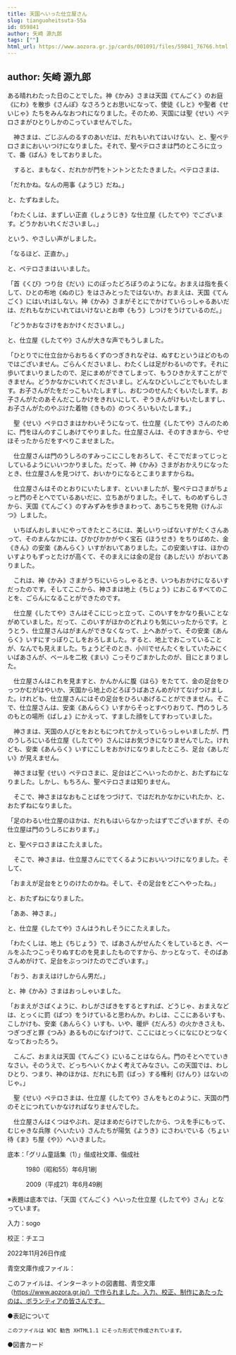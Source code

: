 ```yaml
---
title: 天国へいった仕立屋さん
slug: tianguoheitsuta-55a
id: 059841
author: 矢崎 源九郎
tags: [""]
html_url: https://www.aozora.gr.jp/cards/001091/files/59841_76766.html
---
```


## author: 矢崎 源九郎

ある晴れわたった日のことでした。神《かみ》さまは天国《てんごく》のお庭《にわ》を散歩《さんぽ》なさろうとお思いになって、使徒《しと》や聖者《せいじゃ》たちをみんなおつれになりました。そのため、天国には聖《せい》ペテロさまがひとりしかのこっていませんでした。

　神さまは、ごじぶんのるすのあいだは、だれもいれてはいけない、と、聖ペテロさまにおいいつけになりました。それで、聖ペテロさまは門のところに立って、番《ばん》をしておりました。

　すると、まもなく、だれかが門をトントンとたたきました。ペテロさまは、

「だれかね。なんの用事《ようじ》だね。」

と、たずねました。

「わたくしは、まずしい正直《しょうじき》な仕立屋《したてや》でございます。どうかおいれくださいまし。」

という、やさしい声がしました。

「なるほど、正直か。」

と、ペテロさまはいいました。

「首《くび》つり台《だい》にのぼったどろぼうのようにな。おまえは指を長くして、ひとの布地《ぬのじ》をはさみとったではないか。おまえは、天国《てんごく》にはいれはしない。神《かみ》さまがそとにでかけていらっしゃるあいだは、だれもなかにいれてはいけないとお申《もう》しつけをうけているのだ。」

「どうかおなさけをおかけくださいまし。」

と、仕立屋《したてや》さんが大きな声でもうしました。

「ひとりでに仕立台からおちるくずのつぎきれなぞは、ぬすむというほどのものではございません。ごらんくださいまし、わたくしは足がわるいのです。それに歩いてまいりましたので、足にまめができてしまって、もうひきかえすことができません。どうかなかにいれてくださいまし。どんなひどいしごとでもいたします。お子さんがたをだっこもいたしますし、おむつのせんたくもいたします。お子さんがたのあそんだこしかけをきれいにして、ぞうきんがけもいたしますし、お子さんがたのやぶけた着物《きもの》のつくろいもいたします。」

　聖《せい》ペテロさまはかわいそうになって、仕立屋《したてや》さんのために、門をほんのすこしあけてやりました。仕立屋さんは、そのすきまから、やせほそったからだをすべりこませました。

　仕立屋さんは門のうしろのすみっこにこしをおろして、そこでだまってじっとしているようにいいつかりました。だって、神《かみ》さまがおかえりになったとき、仕立屋さんを見つけて、おいかりになるとこまりますからね。

　仕立屋さんはそのとおりにいたします、といいましたが、聖ペテロさまがちょっと門のそとへでているあいだに、立ちあがりました。そして、ものめずらしさから、天国《てんごく》のすみずみを歩きまわって、あちこちを見物《けんぶつ》しました。

　いちばんおしまいにやってきたところには、美しいりっぱないすがたくさんあって、そのまんなかには、ぴかぴかかがやく宝石《ほうせき》をちりばめた、金《きん》の安楽《あんらく》いすがおいてありました。この安楽いすは、ほかのいすよりもずっとたけが高くて、そのまえには金の足台《あしだい》がおいてありました。

　これは、神《かみ》さまがうちにいらっしゃるとき、いつもおかけになるいすだったのです。そしてここから、神さまは地上《ちじょう》におこるすべてのことを、ごらんになることができたのです。

　仕立屋《したてや》さんはそこにじっと立って、このいすをかなり長いことながめていました。だって、このいすがほかのどれよりも気にいったからです。とうとう、仕立屋さんはがまんができなくなって、上へあがって、その安楽《あんらく》いすにすっぽりこしをおろしました。すると、地上でおこっていることが、なんでも見えました。ちょうどそのとき、小川でせんたくをしていたみにくいばあさんが、ベールを二枚《まい》こっそりごまかしたのが、目にとまりました。

　仕立屋さんはこれを見ますと、かんかんに腹《はら》をたてて、金の足台をひっつかむがはやいか、天国から地上のどろぼうばあさんめがけてなげつけました。けれども、仕立屋さんにはその足台をひろいあげることができません。そこで、仕立屋さんは、安楽《あんらく》いすからそっとすべりおりて、門のうしろのもとの場所《ばしょ》にかえって、すました顔をしてすわっていました。

　神さまは、天国の人びとをおともにつれてかえっていらっしゃいましたが、門のうしろにいる仕立屋《したてや》さんにはお気づきになりませんでした。けれども、安楽《あんらく》いすにこしをおかけになりましたところ、足台《あしだい》が見えません。

　神さまは聖《せい》ペテロさまに、足台はどこへいったのかと、おたずねになりました。しかし、もちろん、聖ペテロさまは知りません。

　そこで、神さまはなおもことばをつづけて、ではだれかなかにいれたか、と、おたずねになりました。

「足のわるい仕立屋のほかは、だれもはいらなかったはずでございますが、その仕立屋は門のうしろにおります。」

と、聖ペテロさまはこたえました。

　そこで、神さまは、仕立屋さんにでてくるようにおいいつけになりました。そして、

「おまえが足台をとりのけたのかね。そして、その足台をどこへやったね。」

と、おたずねになりました。

「ああ、神さま。」

と、仕立屋《したてや》さんはうれしそうにこたえました。

「わたくしは、地上《ちじょう》で、ばあさんがせんたくをしているとき、ベールをふたつこっそりぬすむのを見ましたものですから、かっとなって、そのばあさんめがけて、足台をぶっつけたのでございます。」

「おう、おまえはけしからん男だ。」

と、神《かみ》さまはおっしゃいました。

「おまえがさばくように、わしがさばきをするとすれば、どうじゃ、おまえなどは、とっくに罰《ばつ》をうけていると思わんか。わしは、ここにあるいすも、こしかけも、安楽《あんらく》いすも、いや、暖炉《だんろ》の火かきさえも、つぎつぎと罪《つみ》あるものになげつけて、ここにはとっくになにひとつなくなっておったろう。

　こんご、おまえは天国《てんごく》にいることはならん。門のそとへでていきなさい。そのうえで、どっちへいくかよく考えてみなさい。この天国では、わしひとり、つまり、神のほかは、だれにも罰《ばっ》する権利《けんり》はないのじゃ。」

　聖《せい》ペテロさまは、仕立屋《したてや》さんをもとのように、天国の門のそとにつれていかなければなりませんでした。

　仕立屋さんはくつはやぶれ、足はまめだらけでしたから、つえを手にもって、むじゃきな兵隊《へいたい》さんたちが陽気《ようき》にさわいでいる〈ちょい待《ま》ち屋《や》〉へいきました。













底本：「グリム童話集（1）」偕成社文庫、偕成社

　　　1980（昭和55）年6月1刷

　　　2009（平成21）年6月49刷

※表題は底本では、「天国《てんごく》へいった仕立屋《したてや》さん」となっています。

入力：sogo

校正：チエコ

2022年11月26日作成

青空文庫作成ファイル：

このファイルは、インターネットの図書館、青空文庫（https://www.aozora.gr.jp/）で作られました。入力、校正、制作にあたったのは、ボランティアの皆さんです。











●表記について


	このファイルは W3C 勧告 XHTML1.1 にそった形式で作成されています。







●図書カード